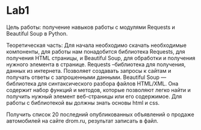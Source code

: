 # Lab1
Цель работы: получение навыков работы с модулями Requests и Beautiful Soup в Python.

Теоретическая часть: Для начала необходимо скачать необходимые компоненты, для работы нам понадобится библиотека Requests, 
для получения HTML страницы, и Beautiful Soup, для обработки и получения нужного элемента в странице. 
Requests –библиотека для получения, данных из интернета. Позволяет создавать запросы к сайтам и получать ответы с запрошенными данными.
Beautiful Soup —библиотека для синтаксического разбора файлов HTML/XML. Она содержит набор функций и методов,
которые позволяют легко найти и получить нужный элемент веб-страницы или его содержимое. Для работы с библиотекой вы должны знать основы html и css.

Получить список 20 последний опубликованных объявлений о продаже автомобилей на сайте drom.ru, результат записать в файл.
